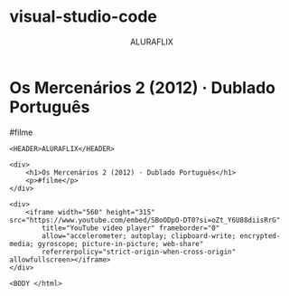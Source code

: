 # visual-studio-code

<header>ALURAFLIX</header>


<h1>Os Mercenários 2 (2012) · Dublado Português</h1>
<p>#filme</p>
<html>

<head>
    <link rel="stylesheet" href="styles.css" />
    <title> ingrid</title>

</head>




<BODY>

    <HEADER>ALURAFLIX</HEADER>

    <div>
        <h1>Os Mercenários 2 (2012) · Dublado Português</h1>
        <p>#filme</p>
    </div>

    <div>
        <iframe width="560" height="315" src="https://www.youtube.com/embed/SBoODpO-DT0?si=oZt_Y6U88diisRrG"
            title="YouTube video player" frameborder="0"
            allow="accelerometer; autoplay; clipboard-write; encrypted-media; gyroscope; picture-in-picture; web-share"
            referrerpolicy="strict-origin-when-cross-origin" allowfullscreen></iframe>
    </div>

    <BODY </html>
